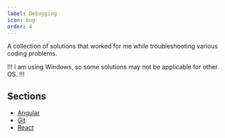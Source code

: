 ```yaml
---
label: Debugging
icon: bug
order: 4
---
```

A collection of solutions that worked for me while troubleshooting various coding problems.

!!!
I am using Windows, so some solutions may not be applicable for other OS.
!!!

## Sections

- [Angular](../debugging/angular.md)
- [Git](../debugging/git.md)
- [React](../debugging/react.md)